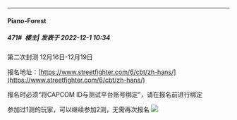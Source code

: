 

*****

####  Piano-Forest  
##### 471#         楼主| 发表于 2022-12-1 10:34

第二次封测 12月16日-12月19日

报名地址：[https://www.streetfighter.com/6/cbt/zh-hans/](https://www.streetfighter.com/6/cbt/zh-hans/)

报名时必须“将CAPCOM ID与测试平台账号绑定”，请在报名前进行绑定

参加过1测的玩家，可以继续参加2测，无需再次报名
<img src="https://p.sda1.dev/8/e526044db94c2376572b65f9e0a19f29/20221201_103149.jpg" referrerpolicy="no-referrer">

